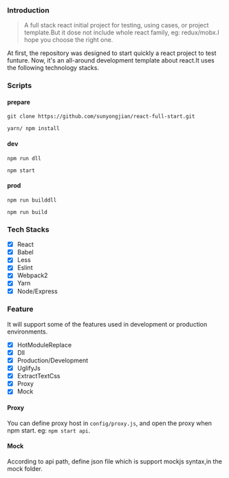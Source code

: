### Introduction
> A full stack react initial project for testing, using cases, or project template.But it dose not include whole react family, eg: redux/mobx.I hope you choose the right one.

At first, the repository was designed to start quickly a react project to test funture. Now, it's an all-around development template about react.It uses the following technology stacks.

### Scripts
#### prepare

```
git clone https://github.com/sunyongjian/react-full-start.git

yarn/ npm install
```

#### dev

`
npm run dll
`

`
npm start
`
#### prod
`
npm run builddll
`

`
npm run build
`

### Tech Stacks

- [x] React
- [x] Babel
- [x] Less
- [x] Eslint
- [x] Webpack2
- [x] Yarn
- [x] Node/Express

### Feature
It will support some of the features used in development or production environments.

- [x] HotModuleReplace
- [x] Dll
- [x] Production/Development
- [x] UglifyJs
- [x] ExtractTextCss
- [x] Proxy
- [x] Mock

#### Proxy
You can define proxy host in `config/proxy.js`, and open the proxy when npm start. eg: `npm start api`.
#### Mock
According to api path, define json file which is support mockjs syntax,in the mock folder.

